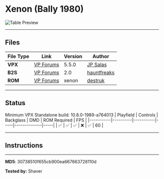 # Xenon (Bally 1980)

![Table Preview](../../images/vpx-jps-xenon-preview.png)

---

## Files
| File Type | Link | Version | Author | 
|-----------|--------|----------|--------------|
| **VPX** | [VP Forums](https://www.vpforums.org/index.php?app=downloads&showfile=12098) | 5.5.0 | [JP Salas](https://www.vpforums.org/index.php?showuser=277) |
| **B2S** | [VP Forums](https://vpuniverse.com/files/file/16711-xenon-bally-1980-b2s/) | 2.0 | [hauntfreaks](https://www.vpforums.org/index.php?showuser=73849) |
| **ROM** | [VP Forums](https://www.vpforums.org/index.php?app=downloads&showfile=671) | xenon | [destruk](https://www.vpforums.org/index.php?showuser=5) |

---

## Status 
Minimum VPX Standalone build: 10.8.0-1989-a764013
| Playfield | Controls | Backglass | DMD | ROM Required | FPS | 
|-----------|----------|-----------|-----|--------------|-----|
| :white_check_mark: | :white_check_mark: | :white_check_mark: | :x: | :white_check_mark: | 60 |

---

## Instructions


---

**MD5**: 30738510f655cb900ea667663728110d

**Tested by:** Shaver
